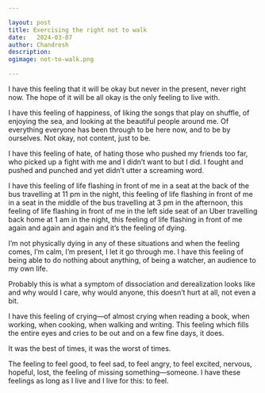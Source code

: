```yaml
---

layout: post
title: Exercising the right not to walk
date:	2024-03-07
author:	Chandresh
description:
ogimage: not-to-walk.png

---
```


I have this feeling that it will be okay but never in the present, never right now. The hope of it will be all okay is the only feeling to live with.

I have this feeling of happiness, of liking the songs that play on shuffle, of enjoying the sea, and looking at the beautiful people around me. Of everything everyone has been through to be here now, and to be by ourselves. Not okay, not content, just to be.

I have this feeling of hate, of hating those who pushed my friends too far, who picked up a fight with me and I didn’t want to but I did. I fought and pushed and punched and yet didn’t utter a screaming word.

I have this feeling of life flashing in front of me in a seat at the back of the bus travelling at 11 pm in the night, this feeling of life flashing in front of me in a seat in the middle of the bus travelling at 3 pm in the afternoon, this feeling of life flashing in front of me in the left side seat of an Uber travelling back home at 1 am in the night, this feeling of life flashing in front of me again and again and again and it’s the feeling of dying.

I’m not physically dying in any of these situations and when the feeling comes, I’m calm, I’m present, I let it go through me. I have this feeling of being able to do nothing about anything, of being a watcher, an audience to my own life.

Probably this is what a symptom of dissociation and derealization looks like and why would I care, why would anyone, this doesn’t hurt at all, not even a bit.

I have this feeling of crying—of almost crying when reading a book, when working, when cooking, when walking and writing. This feeling which fills the entire eyes and cries to be out and on a few fine days, it does.

It was the best of times, it was the worst of times.

The feeling to feel good, to feel sad, to feel angry, to feel excited, nervous, hopeful, lost, the feeling of missing something—someone. I have these feelings as long as I live and I live for this: to feel.
